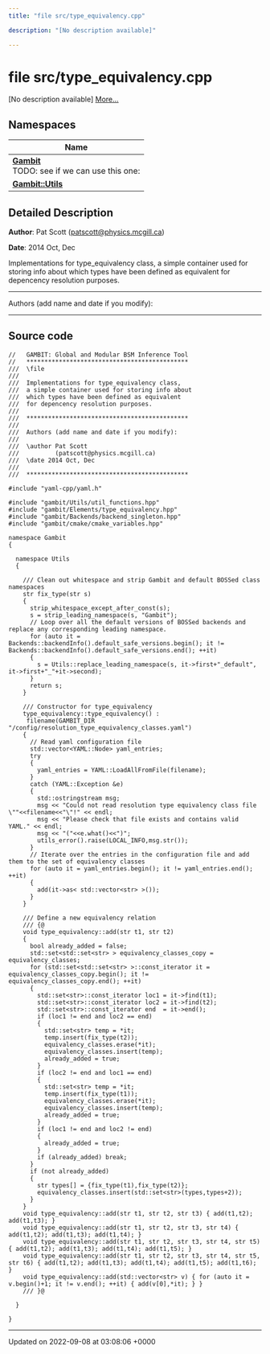 ```yaml
---
title: "file src/type_equivalency.cpp"

description: "[No description available]"

---
```


# file src/type_equivalency.cpp

[No description available] [More...](#detailed-description)

## Namespaces

| Name           |
| -------------- |
| **[Gambit](/documentation/code/namespaces/namespacegambit/)** <br>TODO: see if we can use this one:  |
| **[Gambit::Utils](/documentation/code/namespaces/namespacegambit_1_1utils/)**  |

## Detailed Description


**Author**: Pat Scott ([patscott@physics.mcgill.ca](mailto:patscott@physics.mcgill.ca)) 

**Date**: 2014 Oct, Dec

Implementations for type_equivalency class, a simple container used for storing info about which types have been defined as equivalent for depencency resolution purposes.



------------------

Authors (add name and date if you modify):



------------------




## Source code

```
//   GAMBIT: Global and Modular BSM Inference Tool
//   *********************************************
///  \file
///
///  Implementations for type_equivalency class,
///  a simple container used for storing info about
///  which types have been defined as equivalent
///  for depencency resolution purposes.
///
///  *********************************************
///
///  Authors (add name and date if you modify):
///
///  \author Pat Scott
///          (patscott@physics.mcgill.ca)
///  \date 2014 Oct, Dec
///
///  *********************************************

#include "yaml-cpp/yaml.h"

#include "gambit/Utils/util_functions.hpp"
#include "gambit/Elements/type_equivalency.hpp"
#include "gambit/Backends/backend_singleton.hpp"
#include "gambit/cmake/cmake_variables.hpp"

namespace Gambit
{

  namespace Utils
  {

    /// Clean out whitespace and strip Gambit and default BOSSed class namespaces
    str fix_type(str s)
    {
      strip_whitespace_except_after_const(s);
      s = strip_leading_namespace(s, "Gambit");
      // Loop over all the default versions of BOSSed backends and replace any corresponding leading namespace.
      for (auto it = Backends::backendInfo().default_safe_versions.begin(); it != Backends::backendInfo().default_safe_versions.end(); ++it)
      {
        s = Utils::replace_leading_namespace(s, it->first+"_default", it->first+"_"+it->second);
      }
      return s;
    }

    /// Constructor for type_equivalency
    type_equivalency::type_equivalency() :
     filename(GAMBIT_DIR "/config/resolution_type_equivalency_classes.yaml")
    {
      // Read yaml configuration file
      std::vector<YAML::Node> yaml_entries;
      try
      {
        yaml_entries = YAML::LoadAllFromFile(filename);
      }
      catch (YAML::Exception &e)
      {
        std::ostringstream msg;
        msg << "Could not read resolution type equivalency class file \""<<filename<<"\"!" << endl;
        msg << "Please check that file exists and contains valid YAML." << endl;
        msg << "("<<e.what()<<")";
        utils_error().raise(LOCAL_INFO,msg.str());
      }
      // Iterate over the entries in the configuration file and add them to the set of equivalency classes
      for (auto it = yaml_entries.begin(); it != yaml_entries.end(); ++it)
      {
        add(it->as< std::vector<str> >());
      }
    }

    /// Define a new equivalency relation
    /// {@
    void type_equivalency::add(str t1, str t2)
    {
      bool already_added = false;
      std::set<std::set<str> > equivalency_classes_copy = equivalency_classes;
      for (std::set<std::set<str> >::const_iterator it = equivalency_classes_copy.begin(); it != equivalency_classes_copy.end(); ++it)
      {
        std::set<str>::const_iterator loc1 = it->find(t1);
        std::set<str>::const_iterator loc2 = it->find(t2);
        std::set<str>::const_iterator end  = it->end();
        if (loc1 != end and loc2 == end)
        {
          std::set<str> temp = *it;
          temp.insert(fix_type(t2));
          equivalency_classes.erase(*it);
          equivalency_classes.insert(temp);
          already_added = true;
        }
        if (loc2 != end and loc1 == end)
        {
          std::set<str> temp = *it;
          temp.insert(fix_type(t1));
          equivalency_classes.erase(*it);
          equivalency_classes.insert(temp);
          already_added = true;
        }
        if (loc1 != end and loc2 != end)
        {
          already_added = true;
        }
        if (already_added) break;
      }
      if (not already_added)
      {
        str types[] = {fix_type(t1),fix_type(t2)};
        equivalency_classes.insert(std::set<str>(types,types+2));
      }
    }
    void type_equivalency::add(str t1, str t2, str t3) { add(t1,t2); add(t1,t3); }
    void type_equivalency::add(str t1, str t2, str t3, str t4) { add(t1,t2); add(t1,t3); add(t1,t4); }
    void type_equivalency::add(str t1, str t2, str t3, str t4, str t5) { add(t1,t2); add(t1,t3); add(t1,t4); add(t1,t5); }
    void type_equivalency::add(str t1, str t2, str t3, str t4, str t5, str t6) { add(t1,t2); add(t1,t3); add(t1,t4); add(t1,t5); add(t1,t6); }
    void type_equivalency::add(std::vector<str> v) { for (auto it = v.begin()+1; it != v.end(); ++it) { add(v[0],*it); } }
    /// }@

  }

}
```


-------------------------------

Updated on 2022-09-08 at 03:08:06 +0000
